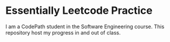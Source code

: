 # Essentially Leetcode Practice

I am a CodePath student in the Software Engineering course. This repository host my progress in and out of class.
